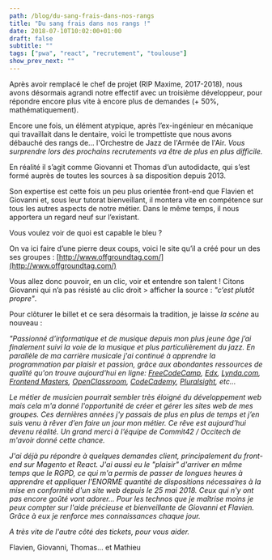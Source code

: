 ```yaml
---
path: /blog/du-sang-frais-dans-nos-rangs
title: "Du sang frais dans nos rangs !"
date: 2018-07-10T10:02:00+01:00
draft: false
subtitle: ""
tags: ["pwa", "react", "recrutement", "toulouse"]
show_prev_next: ""
---
```


Après avoir remplacé le chef de projet (RIP Maxime, 2017-2018), nous avons désormais agrandi notre effectif avec un troisième développeur, pour répondre encore plus vite à encore plus de demandes (+ 50%, mathématiquement).

Encore une fois, un élément atypique, après l’ex-ingénieur en mécanique qui travaillait dans le dentaire, voici le trompettiste que nous avons débauché des rangs de… l'Orchestre de Jazz de l'Armée de l'Air. 
_Vous surprendre lors des prochains recrutements va être de plus en plus difficile._

En réalité il s’agit comme Giovanni et Thomas d’un autodidacte, qui s’est formé auprès de toutes les sources à sa disposition depuis 2013.

Son expertise est cette fois un peu plus orientée front-end que Flavien et Giovanni et, sous leur tutorat bienveillant, il montera vite en compétence sur tous les autres aspects de notre métier. Dans le même temps, il nous apportera un regard neuf sur l’existant.

Vous voulez voir de quoi est capable le bleu ?

On va ici faire d’une pierre deux coups, voici le site qu’il a créé pour un des ses groupes : [http://www.offgroundtag.com/](http://www.offgroundtag.com/)

Vous allez donc pouvoir, en un clic, voir et entendre son talent !
Citons Giovanni qui n’a pas résisté au clic droit > afficher la source : _"c’est plutôt propre"_.

Pour clôturer le billet et ce sera désormais la tradition, je laisse _la scène_ au nouveau :

_"Passionné d’informatique et de musique depuis mon plus jeune âge j’ai finalement suivi la voie de la musique et plus particulièrement du jazz. En parallèle de ma carrière musicale j'ai continué à apprendre la programmation par plaisir et passion, grâce aux abondantes ressources de qualité qu'on trouve aujourd'hui en ligne: [FreeCodeCamp](https://www.freecodecamp.org/), [Edx](https://www.edx.org/), [Lynda.com](www.lynda.com/), [Frontend Masters](https://frontendmasters.com/), [OpenClassroom](https://openclassrooms.com/), [CodeCademy](https://www.codecademy.com/fr), [Pluralsight](https://www.pluralsight.com/), etc..._

_Le métier de musicien pourrait sembler très éloigné du développement web mais cela m'a donné l'opportunité de créer et gérer les sites web de mes groupes. Ces dernières années j'y passais de plus en plus de temps et j’en suis venu à rêver d’en faire un jour mon métier. Ce rêve est aujourd’hui devenu réalité. Un grand merci à l’équipe de Commit42 / Occitech de m'avoir donné cette chance._ 

_J'ai déjà pu répondre à quelques demandes client, principalement du front-end sur Magento et React. J'ai aussi eu le "plaisir" d'arriver en même temps que le RGPD, ce qui m'a permis de passer de longues heures à apprendre et appliquer l'ENORME quantité de dispositions nécessaires à la mise en conformité d'un site web depuis le 25 mai 2018. Ceux qui n'y ont pas encore goûté vont adorer... Pour les technos que je maîtrise moins je peux compter sur l'aide précieuse et bienveillante de Giovanni et Flavien. Grâce à eux je renforce mes connaissances chaque jour._

_A très vite de l'autre côté des tickets, pour vous aider._

Flavien, Giovanni, Thomas... et Mathieu
